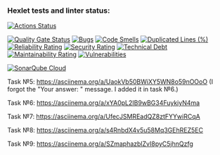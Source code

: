### Hexlet tests and linter status:
[![Actions Status](https://github.com/mtvru/java-project-61/actions/workflows/hexlet-check.yml/badge.svg)](https://github.com/mtvru/java-project-61/actions)

[![Quality Gate Status](https://sonarcloud.io/api/project_badges/measure?project=mtvru_java-project-61&metric=alert_status)](https://sonarcloud.io/summary/new_code?id=mtvru_java-project-61)
[![Bugs](https://sonarcloud.io/api/project_badges/measure?project=mtvru_java-project-61&metric=bugs)](https://sonarcloud.io/summary/new_code?id=mtvru_java-project-61)
[![Code Smells](https://sonarcloud.io/api/project_badges/measure?project=mtvru_java-project-61&metric=code_smells)](https://sonarcloud.io/summary/new_code?id=mtvru_java-project-61)
[![Duplicated Lines (%)](https://sonarcloud.io/api/project_badges/measure?project=mtvru_java-project-61&metric=duplicated_lines_density)](https://sonarcloud.io/summary/new_code?id=mtvru_java-project-61)
[![Reliability Rating](https://sonarcloud.io/api/project_badges/measure?project=mtvru_java-project-61&metric=reliability_rating)](https://sonarcloud.io/summary/new_code?id=mtvru_java-project-61)
[![Security Rating](https://sonarcloud.io/api/project_badges/measure?project=mtvru_java-project-61&metric=security_rating)](https://sonarcloud.io/summary/new_code?id=mtvru_java-project-61)
[![Technical Debt](https://sonarcloud.io/api/project_badges/measure?project=mtvru_java-project-61&metric=sqale_index)](https://sonarcloud.io/summary/new_code?id=mtvru_java-project-61)
[![Maintainability Rating](https://sonarcloud.io/api/project_badges/measure?project=mtvru_java-project-61&metric=sqale_rating)](https://sonarcloud.io/summary/new_code?id=mtvru_java-project-61)
[![Vulnerabilities](https://sonarcloud.io/api/project_badges/measure?project=mtvru_java-project-61&metric=vulnerabilities)](https://sonarcloud.io/summary/new_code?id=mtvru_java-project-61)

[![SonarQube Cloud](https://sonarcloud.io/images/project_badges/sonarcloud-highlight.svg)](https://sonarcloud.io/summary/new_code?id=mtvru_java-project-61)

Task №5: https://asciinema.org/a/UaokVb50BWiXY5WN8o59nOOoO (I forgot the "Your answer: " message. I added it in task №6.)

Task №6: https://asciinema.org/a/xYA0pL2IB9wBG34FuykiyN4ma

Task №7: https://asciinema.org/a/UfecJSMREadQZ8ztFYYwiRCqA

Task №8: https://asciinema.org/a/s4RnbdX4v5u58Mq3GEhREZ5EC

Task №9: https://asciinema.org/a/SZmaphazblZvI8pyC5jhnQzfg
